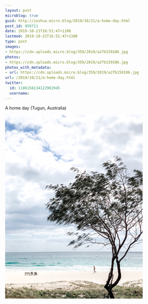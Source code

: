 ```yaml
---
layout: post
microblog: true
guid: http://joshua.micro.blog/2019/10/21/a-home-day.html
post_id: 959711
date: 2019-10-21T16:51:47+1100
lastmod: 2019-10-21T16:51:47+1100
type: post
images:
- https://cdn.uploads.micro.blog/359/2019/a2fb159106.jpg
photos:
- https://cdn.uploads.micro.blog/359/2019/a2fb159106.jpg
photos_with_metadata:
- url: https://cdn.uploads.micro.blog/359/2019/a2fb159106.jpg
url: /2019/10/21/a-home-day.html
twitter:
  id: 1186158134122962945
  username: 
---
```

A home day (Tugun, Australia)

<a href="https://joshwithers.blog/uploads/2019/a2fb159106.jpg"><img src="uploads/2019/a2fb159106.jpg" width="449" height="600" alt="" style="height: auto;" class="sunlit_image" /></a>

